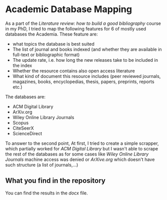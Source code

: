 # Academic Database Mapping

As a part of the _Literature review: how to build a good bibliography_ course in my PhD, I tried to map the following features for 6 of mostly used databases the Academia.
These feature are:
- what topics the database is best suited
- The list of journal and books indexed (and whether they are available in full-text or bibliographic format)
- The update rate, i.e. how long the new releases take to be included in the index
- Whether the resource contains also open access literature
- What kind of document this resource includes (peer reviewed journals, magazines, books, encyclopedias, thesis, papers, preprints, reports etc.)

The databases are:
- ACM Digital Library
- ArXiv.org
- Wiley Online Library Journals
- Scopus 
- CiteSeerX
- ScienceDirect

To answer to the second point, At first, I tried to create a simple scrapper, which partially worked for _ACM Digital Library_ but I wasn't able to scrape the rest of the databases as for some cases like _Wiley Online Library Journals_ machine access was denied or _ArXive.org_ which doesn't have such structure (a list of journals,...)

## What you find in the repository

You can find the results in the _docx_ file.